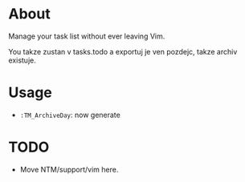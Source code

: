 # About

Manage your task list without ever leaving Vim.

You takze zustan v tasks.todo a exportuj je ven pozdejc, takze archiv existuje.

# Usage

- `:TM_ArchiveDay`: now generate

# TODO

- Move NTM/support/vim here.
